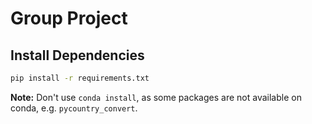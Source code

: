 # Group Project

## Install Dependencies

```bash
pip install -r requirements.txt
```

__Note:__ Don't use `conda install`, as some packages are not available on conda, e.g. `pycountry_convert`.
